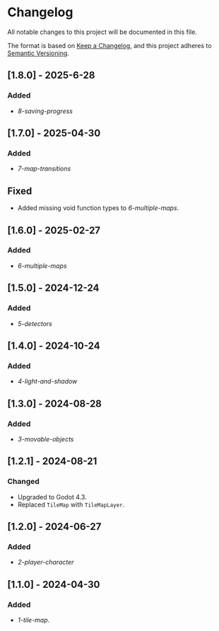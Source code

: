 # Changelog

All notable changes to this project will be documented in this file.

The format is based on [Keep a Changelog](https://keepachangelog.com/en/1.0.0/),
and this project adheres to [Semantic Versioning](https://semver.org/spec/v2.0.0.html).

## [1.8.0] - 2025-6-28

### Added

- *8-saving-progress*

## [1.7.0] - 2025-04-30

### Added

- *7-map-transitions*

## Fixed

- Added missing void function types to *6-multiple-maps*.

## [1.6.0] - 2025-02-27

### Added

- *6-multiple-maps*

## [1.5.0] - 2024-12-24

### Added

- *5-detectors*

## [1.4.0] - 2024-10-24

### Added

- *4-light-and-shadow*

## [1.3.0] - 2024-08-28

### Added

- *3-movable-objects*

## [1.2.1] - 2024-08-21

### Changed

- Upgraded to Godot 4.3.
- Replaced `TileMap` with `TileMapLayer`.

## [1.2.0] - 2024-06-27

### Added

- *2-player-character*

## [1.1.0] - 2024-04-30

### Added

- *1-tile-map*.
